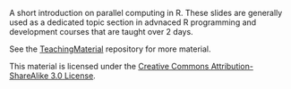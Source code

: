 A short introduction on parallel computing in R. These slides are generally used as a dedicated topic section in advnaced R programming and development courses that are taught over 2 days.

See the [TeachingMaterial](https://github.com/lgatto/TeachingMaterial) repository for more material.

This material is licensed under the 
[Creative Commons Attribution-ShareAlike 3.0 License](http://creativecommons.org/licenses/by-sa/3.0/). 
